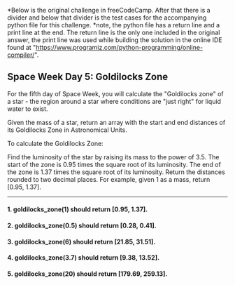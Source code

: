 *Below is the original challenge in freeCodeCamp. After that there is a divider and below that divider is the test cases for the accompanying python file for this challenge. *note, the python file has a return line and a print line at the end. The return line is the only one included in the original answer, the print line was used while building the solution in the online IDE found at "https://www.programiz.com/python-programming/online-compiler/".

## Space Week Day 5: Goldilocks Zone

For the fifth day of Space Week, you will calculate the "Goldilocks zone" of a star - the region around a star where conditions are "just right" for liquid water to exist.

Given the mass of a star, return an array with the start and end distances of its Goldilocks Zone in Astronomical Units.

To calculate the Goldilocks Zone:

Find the luminosity of the star by raising its mass to the power of 3.5.
The start of the zone is 0.95 times the square root of its luminosity.
The end of the zone is 1.37 times the square root of its luminosity.
Return the distances rounded to two decimal places.
For example, given 1 as a mass, return [0.95, 1.37].

****

#### 1. goldilocks_zone(1) should return [0.95, 1.37].
#### 2. goldilocks_zone(0.5) should return [0.28, 0.41].
#### 3. goldilocks_zone(6) should return [21.85, 31.51].
#### 4. goldilocks_zone(3.7) should return [9.38, 13.52].
#### 5. goldilocks_zone(20) should return [179.69, 259.13].
